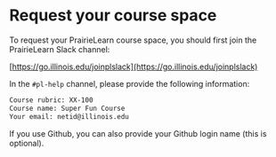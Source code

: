# Request your course space

To request your PrairieLearn course space, you should first join the PrairieLearn Slack channel:

[https://go.illinois.edu/joinplslack](https://go.illinois.edu/joinplslack)

In the `#pl-help` channel, please provide the following information:

```html
Course rubric: XX-100
Course name: Super Fun Course
Your email: netid@illinois.edu
```

If you use Github, you can also provide your Github login name (this is optional).
